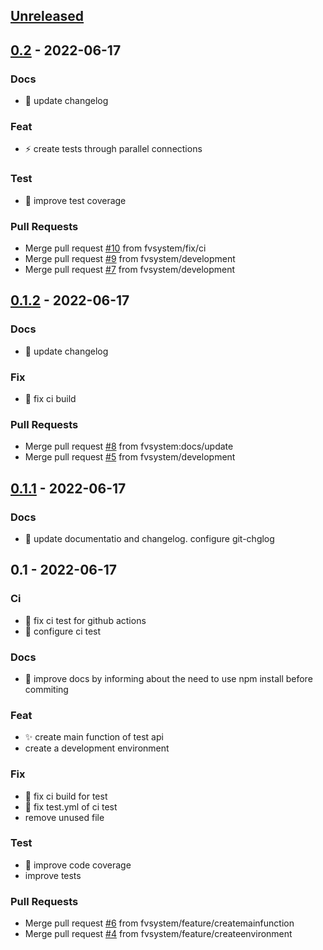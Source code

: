 <a name="unreleased"></a>
## [Unreleased]


<a name="0.2"></a>
## [0.2] - 2022-06-17
### Docs
- :memo: update changelog

### Feat
- :zap: create tests through parallel connections

### Test
- :test_tube: improve test coverage

### Pull Requests
- Merge pull request [#10](https://github.com/fvsystem/gomark/issues/10) from fvsystem/fix/ci
- Merge pull request [#9](https://github.com/fvsystem/gomark/issues/9) from fvsystem/development
- Merge pull request [#7](https://github.com/fvsystem/gomark/issues/7) from fvsystem/development


<a name="0.1.2"></a>
## [0.1.2] - 2022-06-17
### Docs
- :memo: update changelog

### Fix
- :green_heart: fix ci build

### Pull Requests
- Merge pull request [#8](https://github.com/fvsystem/gomark/issues/8) from fvsystem:docs/update
- Merge pull request [#5](https://github.com/fvsystem/gomark/issues/5) from fvsystem/development


<a name="0.1.1"></a>
## [0.1.1] - 2022-06-17
### Docs
- :memo: update documentatio and changelog. configure git-chglog


<a name="0.1"></a>
## 0.1 - 2022-06-17
### Ci
- :green_heart: fix ci test for github actions
- :green_heart: configure ci test

### Docs
- :memo: improve docs by informing about the need to use npm install before commiting

### Feat
- :sparkles: create main function of test api
- create a development environment

### Fix
- :green_heart: fix ci build for test
- :green_heart: fix test.yml of ci test
- remove unused file

### Test
- :test_tube: improve code coverage
- improve tests

### Pull Requests
- Merge pull request [#6](https://github.com/fvsystem/gomark/issues/6) from fvsystem/feature/createmainfunction
- Merge pull request [#4](https://github.com/fvsystem/gomark/issues/4) from fvsystem/feature/createenvironment


[Unreleased]: https://github.com/fvsystem/gomark/compare/0.2...HEAD
[0.2]: https://github.com/fvsystem/gomark/compare/0.1.2...0.2
[0.1.2]: https://github.com/fvsystem/gomark/compare/0.1.1...0.1.2
[0.1.1]: https://github.com/fvsystem/gomark/compare/0.1...0.1.1
